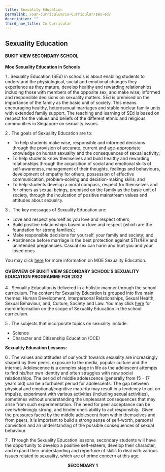 ```yaml
---
title: Sexuality Education
permalink: /our-curriculum/Co-Curricular/sex-ed/
description: ""
third_nav_title: Co Curricular
---
```

## Sexuality Education

#### BUKIT VIEW SECONDARY SCHOOL

**Moe Sexuality Education in Schools**  

1 \.  Sexuality Education (SEd) in schools is about enabling students to understand the physiological, social and emotional changes they experience as they mature, develop healthy and rewarding relationships including those with members of the opposite sex, and make wise, informed and responsible decisions on sexuality matters. SEd is premised on the importance of the family as the basic unit of society. This means encouraging healthy, heterosexual marriages and stable nuclear family units with extended family support. The teaching and learning of SEd is based on respect for the values and beliefs of the different ethnic and religious communities in Singapore on sexuality issues.

2 \.  The goals of Sexuality Education are to:  

*    To help students make wise, responsible and informed decisions through the provision of accurate, current and age-appropriate knowledge on human sexuality and the consequences of sexual activity;  
*   To help students know themselves and build healthy and rewarding relationships through the acquisition of social and emotional skills of self-awareness, management of their thoughts, feelings and behaviours, development of empathy for others, possession of effective communication, problem-solving and decision-making skills; and  
*   To help students develop a moral compass, respect for themselves and for others as sexual beings, premised on the family as the basic unit of society, through the inculcation of positive mainstream values and attitudes about sexuality.

3 \.   The key messages of Sexuality Education are:

*   Love and respect yourself as you love and respect others;  
*   Build positive relationships based on love and respect (which are the foundation for strong families);  
*   Make responsible decisions for yourself, your family and society; and  
*   Abstinence before marriage is the best protection against STIs/HIV and unintended pregnancies. Casual sex can harm and hurt you and your loved ones

You may click [here](https://www.moe.gov.sg/programmes/sexuality-education) for more information on MOE Sexuality Education.

#### OVERVIEW OF BUKIT VIEW SECONDARY SCHOOL’S SEXUALITY EDUCATION PROGRAMME FOR 2022

4 \.  Sexuality Education is delivered in a holistic manner through the school curriculum. The content for Sexuality Education is grouped into five main themes: Human Development, Interpersonal Relationships, Sexual Health, Sexual Behaviour, and, Culture, Society and Law. You may click [here](https://www.moe.gov.sg/programmes/sexuality-education/scope-and-teaching-approach) for more information on the scope of Sexuality Education in the school curriculum.  

5 \.  The subjects that incorporate topics on sexuality include:  

*   Science
*   Character and Citizenship Education (CCE)

**Sexuality Education Lessons:**  

6 \.  The values and attitudes of our youth towards sexuality are increasingly shaped by their peers, exposure to the media, popular culture and the internet. Adolescence is a complex stage in life as the adolescent attempts to find his/her own identity and often struggles with new social relationships. The period of middle adolescence (generally from 15 – 17 years old) can be a turbulent period for adolescents. The gap between physical and emotional/cognitive maturity may result in a tendency to act on impulse, experiment with various activities (including sexual activities), sometimes without understanding the unpleasant consequences that may arise from such experimentation. The need for peer acceptance can be overwhelmingly strong, and hinder one’s ability to act responsibly.  Given the pressures faced by the middle adolescent from within themselves and from peers, it is important to build a strong sense of self-worth, personal conviction and an understanding of the possible consequences of sexual behaviour.  

7 \.  Through the Sexuality Education lessons, secondary students will have the opportunity to develop a positive self-esteem, develop their character, and expand their understanding and repertoire of skills to deal with various issues related to sexuality, which are of prime concern at this age.

<center><b>SECONDARY 1</b></center>


